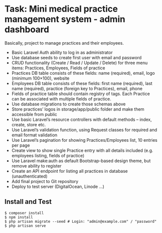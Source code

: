 # Task: Mini medical practice management system - admin dashboard

Basically, project to manage practices and their employees.

- Basic Laravel Auth ability to log in as administrator
- Use database seeds to create first user with email and password
- CRUD functionality (Create / Read / Update / Delete) for three menu items: Practices,
Employees, Fields of practice
- Practices DB table consists of these fields: name (required), email, logo (minimum 100×100),
website
- Employees DB table consists of these fields: first name (required), last name (required), practice
(foreign key to Practices), email, phone
- Fields of practice table should contain registry of tags. Each Practice can be associated with
multiple fields of practice.
- Use database migrations to create those schemas above
- Store practices’ logos in storage/app/public folder and make them accessible from public
- Use basic Laravel’s resource controllers with default methods – index, create, store etc.
- Use Laravel’s validation function, using Request classes for required and email format validation
- Use Laravel’s pagination for showing Practices/Employees list, 10 entries per page
- Create view to show single Practice entry with all details included (e.g. employees listing, fields
of practice)
- Use Laravel make:auth as default Bootstrap-based design theme, but remove ability to register
- Create an API endpoint for listing all practices in database (unauthenticated)
- Add final project to Git repository
- Deploy to test server (DigitalOcean, Linode …)

## Install and Test
```shell
$ composer install
$ npm install
$ php artisan migrate --seed # Login: "admin@example.com" / "password"
$ php artisan serve
```
